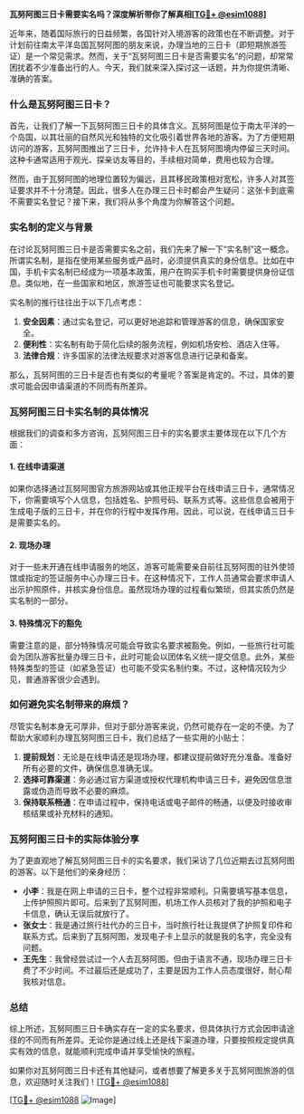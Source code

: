 **瓦努阿图三日卡需要实名吗？深度解析带你了解真相[[TG💪+ @esim1088](https://t.me/s/esim1088)]**

近年来，随着国际旅行的日益频繁，各国针对入境游客的政策也在不断调整。对于计划前往南太平洋岛国瓦努阿图的朋友来说，办理当地的三日卡（即短期旅游签证）是一个常见需求。然而，关于“瓦努阿图三日卡是否需要实名”的问题，却常常困扰着不少准备出行的人。今天，我们就来深入探讨这一话题，并为你提供清晰、准确的答案。

### 什么是瓦努阿图三日卡？

首先，让我们了解一下瓦努阿图三日卡的具体含义。瓦努阿图是位于南太平洋的一个岛国，以其壮丽的自然风光和独特的文化吸引着世界各地的游客。为了方便短期访问的游客，瓦努阿图推出了三日卡，允许持卡人在瓦努阿图境内停留三天时间。这种卡通常适用于观光、探亲访友等目的，手续相对简单，费用也较为合理。

然而，由于瓦努阿图的地理位置较为偏远，且其移民政策相对宽松，许多人对其签证要求并不十分清楚。因此，很多人在办理三日卡时都会产生疑问：这张卡到底需不需要实名登记？接下来，我们将从多个角度为你解答这个问题。

### 实名制的定义与背景

在讨论瓦努阿图三日卡是否需要实名之前，我们先来了解一下“实名制”这一概念。所谓实名制，是指在使用某些服务或产品时，必须提供真实的身份信息。比如在中国，手机卡实名制已经成为一项基本政策，用户在购买手机卡时需要提供身份证信息。类似地，在一些国家和地区，旅游签证也可能要求实名登记。

实名制的推行往往出于以下几点考虑：
1. **安全因素**：通过实名登记，可以更好地追踪和管理游客的信息，确保国家安全。
2. **便利性**：实名制有助于简化后续的服务流程，例如机场安检、酒店入住等。
3. **法律合规**：许多国家的法律法规要求对游客信息进行记录和备案。

那么，瓦努阿图的三日卡是否也有类似的考量呢？答案是肯定的。不过，具体的要求可能会因申请渠道的不同而有所差异。

### 瓦努阿图三日卡实名制的具体情况

根据我们的调查和多方咨询，瓦努阿图三日卡的实名要求主要体现在以下几个方面：

#### 1. 在线申请渠道
如果你选择通过瓦努阿图官方旅游网站或其他正规平台在线申请三日卡，通常情况下，你需要填写个人信息，包括姓名、护照号码、联系方式等。这些信息会被用于生成电子版的三日卡，并在你的行程中发挥作用。因此，可以说，在线申请三日卡是需要实名的。

#### 2. 现场办理
对于一些未开通在线申请服务的地区，游客可能需要亲自前往瓦努阿图的驻外使领馆或指定的签证服务中心办理三日卡。在这种情况下，工作人员通常会要求申请人出示护照原件，并核实身份信息。虽然现场办理的过程看似繁琐，但其实质仍然是实名制的一部分。

#### 3. 特殊情况下的豁免
需要注意的是，部分特殊情况可能会导致实名要求被豁免。例如，一些旅行社可能会为团队游客批量办理三日卡，此时可能会以团体名义统一提交信息。此外，某些特殊类型的签证（如紧急签证）也可能不受实名制约束。不过，这种情况较为少见，普通游客很少会遇到。

### 如何避免实名制带来的麻烦？

尽管实名制本身无可厚非，但对于部分游客来说，仍然可能存在一定的不便。为了帮助大家顺利办理瓦努阿图三日卡，我们总结了一些实用的小贴士：

1. **提前规划**：无论是在线申请还是现场办理，都建议提前做好充分准备。准备好所有必要的文件，确保信息准确无误。
2. **选择可靠渠道**：务必通过官方渠道或授权代理机构申请三日卡，避免因信息泄露或伪造而导致不必要的麻烦。
3. **保持联系畅通**：在申请过程中，保持电话或电子邮件的畅通，以便及时接收审核结果或补充材料的通知。

### 瓦努阿图三日卡的实际体验分享

为了更直观地了解瓦努阿图三日卡的实名要求，我们采访了几位近期去过瓦努阿图的游客。以下是他们的亲身经历：

- **小李**：我是在网上申请的三日卡，整个过程非常顺利。只需要填写基本信息，上传护照照片即可。后来到了瓦努阿图，机场工作人员核对了我的护照和电子卡信息，确认无误后就放行了。
- **张女士**：我是通过旅行社代办的三日卡，当时旅行社让我提供了护照复印件和联系方式。后来到了瓦努阿图，发现电子卡上显示的就是我的名字，完全没有问题。
- **王先生**：我曾经尝试过一个人去瓦努阿图，但由于语言不通，现场办理三日卡费了不少时间。不过最后还是成功了，主要是因为工作人员态度很好，耐心帮我核对信息。

### 总结

综上所述，瓦努阿图三日卡确实存在一定的实名要求，但具体执行方式会因申请途径的不同而有所差异。无论你是通过线上还是线下渠道办理，只要按照规定提供真实有效的信息，就能顺利完成申请并享受愉快的旅程。

如果你对瓦努阿图三日卡还有其他疑问，或者想要了解更多关于瓦努阿图旅游的信息，欢迎随时关注我们！[[TG💪+ @esim1088](https://t.me/s/esim1088)] 

[[TG💪+ @esim1088](https://t.me/s/esim1088) ![Image](https://i.postimg.cc/4NQfJmqS/Snipaste-2025-05-13-00-14-12.png)]